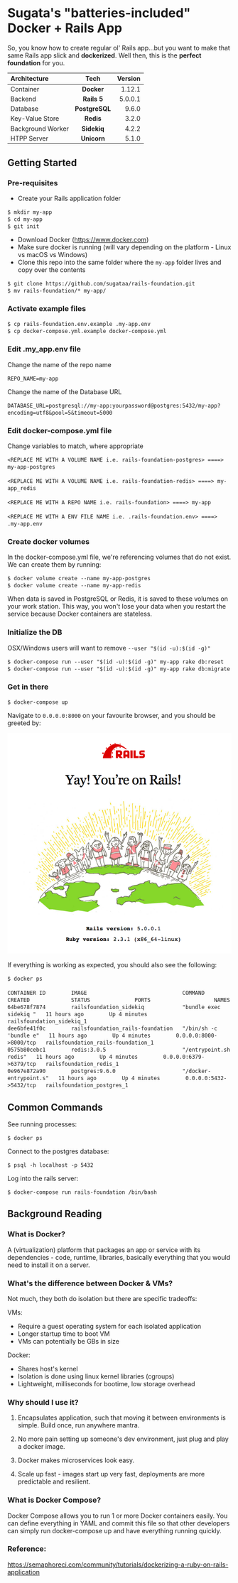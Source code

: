 # Sugata's "batteries-included" Docker + Rails App

So, you know how to create regular ol' Rails app...but you want to make that same Rails app slick and **dockerized**. Well then, this is the **perfect foundation** for you.

| Architecture      | Tech          | Version  |
|:----------------- |:-------------:| --------:|
| Container         | **Docker**    |  1.12.1  |
| Backend           | **Rails 5**   |  5.0.0.1 |
| Database          | **PostgreSQL**|  9.6.0   |
| Key-Value Store   | **Redis**     |  3.2.0   |
| Background Worker | **Sidekiq**   |  4.2.2   |
| HTPP Server       | **Unicorn**   |  5.1.0   |

## Getting Started

### Pre-requisites
- Create your Rails application folder
```shell
$ mkdir my-app
$ cd my-app
$ git init
```
- Download Docker (https://www.docker.com)
- Make sure docker is running (will vary depending on the platform - Linux vs macOS vs Windows)
- Clone this repo into the same folder where the  `my-app` folder lives and copy over the contents
```shell
$ git clone https://github.com/sugataa/rails-foundation.git
$ mv rails-foundation/* my-app/
```

### Activate example files
```shell
$ cp rails-foundation.env.example .my-app.env
$ cp docker-compose.yml.example docker-compose.yml
```

### Edit .my_app.env file
Change the name of the repo name
```shell
REPO_NAME=my-app
```
Change the name of the Database URL
```shell
DATABASE_URL=postgresql://my-app:yourpassword@postgres:5432/my-app?encoding=utf8&pool=5&timeout=5000
```

### Edit docker-compose.yml file
Change variables to match, where appropriate
```shell
<REPLACE ME WITH A VOLUME NAME i.e. rails-foundation-postgres> ====> my-app-postgres

<REPLACE ME WITH A VOLUME NAME i.e. rails-foundation-redis> ====> my-app_redis

<REPLACE ME WITH A REPO NAME i.e. rails-foundation> ====> my-app

<REPLACE ME WITH A ENV FILE NAME i.e. .rails-foundation.env> ====> .my-app.env
```

### Create docker volumes
In the docker-compose.yml file, we're referencing volumes that do not exist. We can create them by running:

```shell
$ docker volume create --name my-app-postgres
$ docker volume create --name my-app-redis
```

When data is saved in PostgreSQL or Redis, it is saved to these volumes on your work station. This way, you won't lose your data when you restart the service because Docker containers are stateless.

### Initialize the DB
OSX/Windows users will want to remove `--­­user "$(id -­u):$(id -­g)"`

```shell
$ docker­-compose run --­­user "$(id ­-u):$(id -­g)" my-app rake db:reset
$ docker­-compose run --­­user "$(id ­-u):$(id -­g)" my-app rake db:migrate
```

### Get in there
```
$ docker-compose up
```

Navigate to `0.0.0.0:8000` on your favourite browser, and you should be greeted by:

![Started Rails](https://raw.githubusercontent.com/sugataa/rails-foundation/master/public/complete.png)

If everything is working as expected, you should also see the following:

```shell
$ docker ps

CONTAINER ID        IMAGE                              COMMAND                  CREATED             STATUS              PORTS                    NAMES
64be678f7874        railsfoundation_sidekiq            "bundle exec sidekiq "   11 hours ago        Up 4 minutes                                 railsfoundation_sidekiq_1
dee6bfe41f0c        railsfoundation_rails-foundation   "/bin/sh -c 'bundle e"   11 hours ago        Up 4 minutes        0.0.0.0:8000->8000/tcp   railsfoundation_rails-foundation_1
0575b80cebc1        redis:3.0.5                        "/entrypoint.sh redis"   11 hours ago        Up 4 minutes        0.0.0.0:6379->6379/tcp   railsfoundation_redis_1
0e967e872a90        postgres:9.6.0                     "/docker-entrypoint.s"   11 hours ago        Up 4 minutes        0.0.0.0:5432->5432/tcp   railsfoundation_postgres_1
```

## Common Commands

See running processes:

```
$ docker ps
```

Connect to the postgres database:

```
$ psql -h localhost -p 5432
```

Log into the rails server:

```
$ docker-compose run rails-foundation /bin/bash
```

## Background Reading

### What is Docker?

A (virtualization) platform that packages an app or service with its dependencies - code, runtime, libraries, basically everything that you would need to install it on a server.

### What's the difference between Docker & VMs?

Not much, they both do isolation but there are specific tradeoffs:

VMs:
- Require a guest operating system for each isolated application
- Longer startup time to boot VM
- VMs can potentially be GBs in size

Docker:
- Shares host's kernel
- Isolation is done using linux kernel libraries (cgroups)
- Lightweight, milliseconds for bootime, low storage overhead

### Why should I use it?

1. Encapsulates application, such that moving it between environments is simple. Build once, run anywhere mantra.

2. No more pain setting up someone's dev environment, just plug and play a docker image.

3. Docker makes microservices look easy.

4. Scale up fast - images start up very fast, deployments are more predictable and resilient.

### What is Docker Compose?

Docker Compose allows you to run 1 or more Docker containers easily. You can define everything in YAML and commit this file so that other developers can simply run docker-compose up and have everything running quickly.

### Reference:

https://semaphoreci.com/community/tutorials/dockerizing-a-ruby-on-rails-application
